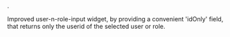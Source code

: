 .

Improved user-n-role-input widget, by providing a convenient 'idOnly' field, that returns only the userid of the selected user or role.